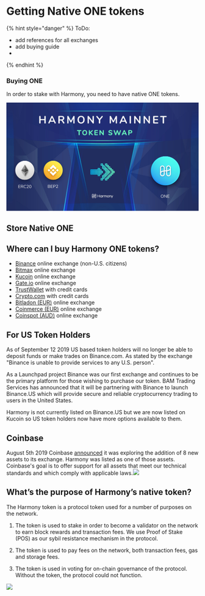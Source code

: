 # Getting Native ONE tokens

{% hint style="danger" %}
ToDo:

* add references for all exchanges
* add buying guide
* 
{% endhint %}

### Buying ONE

In order to stake with Harmony, you need to have native ONE tokens. 



![](../.gitbook/assets/image.png)



## Store Native ONE <a id="where-can-i-buy-harmony-one-tokens"></a>

## Where can I buy Harmony ONE tokens? <a id="where-can-i-buy-harmony-one-tokens"></a>

* ​[Binance](https://harmony.one/binance) online exchange \(non-U.S. citizens\)
* ​[Bitmax](https://bitmax.io/#/home) online exchange
* ​[Kucoin](https://www.kucoin.com/) online exchange
* ​[Gate.io](https://www.gate.io/) online exchange
* ​[TrustWallet](https://harmony.one/wallet) with credit cards
* ​[Crypto.com](https://harmony.one/card) with credit cards
* ​[Bitladon \(EUR\)](https://www.bitladon.com/coins) online exchange
* ​[Coinmerce \(EUR\)](https://coinmerce.io/uk/buy/one/) online exchange
* ​[Coinspot \(AUD\)](https://twitter.com/coinspotau/status/1145869420151001088?s=20) online exchange

## For US Token Holders <a id="for-us-token-holders"></a>

As of September 12 2019 US based token holders will no longer be able to deposit funds or make trades on Binance.com. As stated by the exchange "Binance is unable to provide services to any U.S. person".

As a Launchpad project Binance was our first exchange and continues to be the primary platform for those wishing to purchase our token. BAM Trading Services has announced that it will be partnering with Binance to launch Binance.US which will provide secure and reliable cryptocurrency trading to users in the United States.

Harmony is not currently listed on Binance.US but we are now listed on Kucoin so US token holders now have more options available to them.

## Coinbase <a id="coinbase"></a>

August 5th 2019 Coinbase [announced](https://blog.coinbase.com/coinbase-continues-to-explore-support-for-new-digital-assets-4d2ecbcbd38c) it was exploring the addition of 8 new assets to its exchange. Harmony was listed as one of those assets. Coinbase's goal is to offer support for all assets that meet our technical standards and which comply with applicable laws.![](https://blobscdn.gitbook.com/v0/b/gitbook-28427.appspot.com/o/assets%2F-LmAX_HMpSpsui65xcBN%2F-Lnvv-EvW_RTudLFil0r%2F-LnvzrEmhQh2pdq42fZL%2Fimage.png?alt=media&token=055c2ce3-148a-4eed-8727-5d3b5ad71fc4)

## **What’s the purpose of Harmony’s native token?** <a id="whats-the-purpose-of-harmonys-native-token"></a>

The Harmony token is a protocol token used for a number of purposes on the network.

1. The token is used to stake in order to become a validator on the network to earn block rewards and transaction fees. We use Proof of Stake \(POS\) as our sybil resistance mechanism in the protocol.

2. The token is used to pay fees on the network, both transaction fees, gas and storage fees.

3. The token is used in voting for on-chain governance of the protocol. Without the token, the protocol could not function.

![](https://blobscdn.gitbook.com/v0/b/gitbook-28427.appspot.com/o/assets%2F-LmAX_HMpSpsui65xcBN%2F-Lo-H37bOq_WdgxtPFYX%2F-Lo-NH5zTGsk60u8z1zn%2FONE%20Token%20Release%20Schedule.png?alt=media&token=ca1bbfe0-2423-42ba-9e85-cc980a0733ca)

